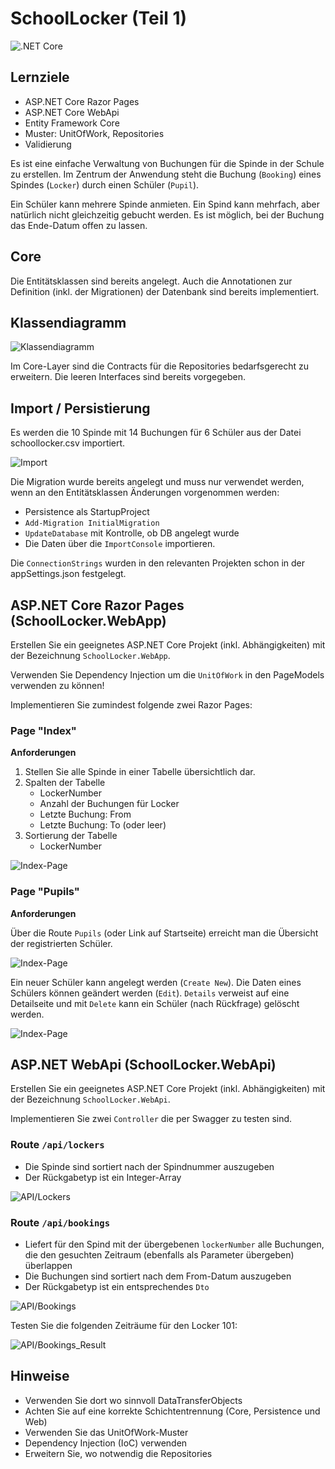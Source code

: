 # SchoolLocker (Teil 1)

![.NET Core](https://github.com/jfuerlinger/csharp_samples_razorpages_schoollocker-part1-template/workflows/.NET%20Core/badge.svg)

## Lernziele

* ASP.NET Core Razor Pages
* ASP.NET Core WebApi
* Entity Framework Core
* Muster: UnitOfWork, Repositories
* Validierung

Es ist eine einfache Verwaltung von Buchungen für die Spinde in der Schule zu erstellen. Im Zentrum der Anwendung steht die Buchung (`Booking`) eines Spindes (`Locker`) durch einen Schüler (`Pupil`).

Ein Schüler kann mehrere Spinde anmieten. Ein Spind kann mehrfach, aber natürlich nicht gleichzeitig gebucht werden. Es ist möglich, bei der Buchung das Ende-Datum offen zu lassen.

## Core

Die Entitätsklassen sind bereits angelegt. Auch die Annotationen zur Definition (inkl. der Migrationen) der Datenbank sind bereits implementiert.

## Klassendiagramm

![Klassendiagramm](./images/00_classdiagram.png)

Im Core-Layer sind die Contracts für die Repositories bedarfsgerecht zu erweitern. Die leeren Interfaces sind bereits vorgegeben.

## Import / Persistierung

Es werden die 10 Spinde mit 14 Buchungen für 6 Schüler aus der Datei schoollocker.csv importiert.

![Import](./images/01_importconsole.png)

Die Migration wurde bereits angelegt und muss nur verwendet werden, wenn an den Entitätsklassen Änderungen vorgenommen werden:

* Persistence als StartupProject
* `Add-Migration InitialMigration`
* `UpdateDatabase` mit Kontrolle, ob DB angelegt wurde
* Die Daten über die `ImportConsole` importieren.

Die `ConnectionStrings` wurden in den relevanten Projekten schon in der appSettings.json festgelegt.


## ASP.NET Core Razor Pages (SchoolLocker.WebApp)

Erstellen Sie ein geeignetes ASP.NET Core Projekt (inkl. Abhängigkeiten) mit der Bezeichnung `SchoolLocker.WebApp`.

Verwenden Sie Dependency Injection um die `UnitOfWork` in den PageModels verwenden zu können!

Implementieren Sie zumindest folgende zwei Razor Pages:

### Page "Index"

**Anforderungen**

1. Stellen Sie alle Spinde in einer Tabelle übersichtlich dar.
2. Spalten der Tabelle
   * LockerNumber
   * Anzahl der Buchungen für Locker
   * Letzte Buchung: From
   * Letzte Buchung: To (oder leer)
3. Sortierung der Tabelle
   * LockerNumber

![Index-Page](images/02_page_index.png)


### Page "Pupils"

**Anforderungen**

Über die Route `Pupils` (oder Link auf Startseite) erreicht man die Übersicht der registrierten Schüler.

![Index-Page](images/03_page_pupils.png)

Ein neuer Schüler kann angelegt werden (`Create New`). Die Daten eines Schülers können geändert werden (`Edit`). `Details` verweist auf eine Detailseite und mit `Delete` kann ein Schüler (nach Rückfrage) gelöscht werden.

![Index-Page](images/04_pupil_crud.png)


## ASP.NET WebApi (SchoolLocker.WebApi)


Erstellen Sie ein geeignetes ASP.NET Core Projekt (inkl. Abhängigkeiten) mit der Bezeichnung `SchoolLocker.WebApi`.

Implementieren Sie zwei `Controller` die per Swagger zu testen sind.

### Route `/api/lockers`

* Die Spinde sind sortiert nach der Spindnummer auszugeben
* Der Rückgabetyp ist ein Integer-Array

![API/Lockers](images/05_api_lockers.png)

### Route `/api/bookings`

* Liefert für den Spind mit der übergebenen `lockerNumber` alle Buchungen, die den gesuchten Zeitraum (ebenfalls als Parameter übergeben) überlappen
* Die Buchungen sind sortiert nach dem From-Datum auszugeben
* Der Rückgabetyp ist ein entsprechendes `Dto`

![API/Bookings](images/06_api_bookings.png)

Testen Sie die folgenden Zeiträume für den Locker 101:

![API/Bookings_Result](images/07_api_bookings_result.png)


## Hinweise
* Verwenden Sie dort wo sinnvoll DataTransferObjects
* Achten Sie auf eine korrekte Schichtentrennung (Core, Persistence und Web)
* Verwenden Sie das UnitOfWork-Muster
* Dependency Injection (IoC) verwenden
* Erweitern Sie, wo notwendig die Repositories
